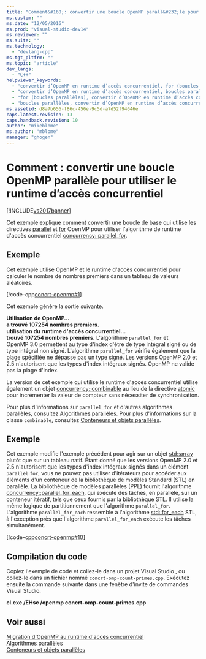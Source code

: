 ```yaml
---
title: "Comment&#160;: convertir une boucle OpenMP parall&#232;le pour utiliser le runtime d’acc&#232;s concurrentiel | Microsoft Docs"
ms.custom: ""
ms.date: "12/05/2016"
ms.prod: "visual-studio-dev14"
ms.reviewer: ""
ms.suite: ""
ms.technology: 
  - "devlang-cpp"
ms.tgt_pltfrm: ""
ms.topic: "article"
dev_langs: 
  - "C++"
helpviewer_keywords: 
  - "convertir d’OpenMP en runtime d’accès concurrentiel, for (boucles parallèles)"
  - "convertir d’OpenMP en runtime d’accès concurrentiel, boucles parallèles"
  - "for (boucles parallèles), convertir d’OpenMP en runtime d’accès concurrentiel"
  - "boucles parallèles, convertir d’OpenMP en runtime d’accès concurrentiel"
ms.assetid: d8a7b656-f86c-456e-9c5d-a7d52f94646e
caps.latest.revision: 13
caps.handback.revision: 10
author: "mikeblome"
ms.author: "mblome"
manager: "ghogen"
---
```

# Comment&#160;: convertir une boucle OpenMP parall&#232;le pour utiliser le runtime d’acc&#232;s concurrentiel
[!INCLUDE[vs2017banner](../../assembler/inline/includes/vs2017banner.md)]

Cet exemple explique comment convertir une boucle de base qui utilise les directives [parallel](../../parallel/openmp/reference/parallel.md) et [for](../../parallel/openmp/reference/for-openmp.md) OpenMP pour utiliser l'algorithme de runtime d'accès concurrentiel [concurrency::parallel\_for](../Topic/parallel_for%20Function.md).  
  
## Exemple  
 Cet exemple utilise OpenMP et le runtime d'accès concurrentiel pour calculer le nombre de nombres premiers dans un tableau de valeurs aléatoires.  
  
 [!code-cpp[concrt-openmp#1](../../parallel/concrt/codesnippet/CPP/how-to-convert-an-openmp-parallel-for-loop-to-use-the-concurrency-runtime_1.cpp)]  
  
 Cet exemple génère la sortie suivante.  
  
  **Utilisation de OpenMP…**  
**a trouvé 107254 nombres premiers.**  
**utilisation du runtime d'accès concurrentiel...**  
**trouvé 107254 nombres premiers.** L'algorithme `parallel_for` et OpenMP 3.0 permettent au type d'index d'être de type intégral signé ou de type intégral non signé.  L'algorithme `parallel_for` vérifie également que la plage spécifiée ne dépasse pas un type signé.  Les versions OpenMP 2.0 et 2.5 n'autorisent que les types d'index intégraux signés.  OpenMP ne valide pas la plage d'index.  
  
 La version de cet exemple qui utilise le runtime d'accès concurrentiel utilise également un objet [concurrency::combinable](../../parallel/concrt/reference/combinable-class.md) au lieu de la directive [atomic](../../parallel/openmp/reference/atomic.md) pour incrémenter la valeur de compteur sans nécessiter de synchronisation.  
  
 Pour plus d'informations sur `parallel_for` et d'autres algorithmes parallèles, consultez [Algorithmes parallèles](../../parallel/concrt/parallel-algorithms.md).  Pour plus d'informations sur la classe `combinable`, consultez [Conteneurs et objets parallèles](../../parallel/concrt/parallel-containers-and-objects.md).  
  
## Exemple  
 Cet exemple modifie l'exemple précédent pour agir sur un objet [std::array](../../standard-library/array-class-stl.md) plutôt que sur un tableau natif.  Étant donné que les versions OpenMP 2.0 et 2.5 n'autorisent que les types d'index intégraux signés dans un élément `parallel` `for`, vous ne pouvez pas utiliser d'itérateurs pour accéder aux éléments d'un conteneur de la bibliothèque de modèles Standard \(STL\) en parallèle.  La bibliothèque de modèles parallèles \(PPL\) fournit l'algorithme [concurrency::parallel\_for\_each](../Topic/parallel_for_each%20Function.md), qui exécute des tâches, en parallèle, sur un conteneur itératif, tels que ceux fournis par la bibliothèque STL.  Il utilise la même logique de partitionnement que l'algorithme `parallel_for`.  L'algorithme `parallel_for_each` ressemble à l'algorithme [std::for\_each](../Topic/for_each.md) STL, à l'exception près que l'algorithme `parallel_for_each` exécute les tâches simultanément.  
  
 [!code-cpp[concrt-openmp#10](../../parallel/concrt/codesnippet/CPP/how-to-convert-an-openmp-parallel-for-loop-to-use-the-concurrency-runtime_2.cpp)]  
  
## Compilation du code  
 Copiez l'exemple de code et collez\-le dans un projet Visual Studio , ou collez\-le dans un fichier nommé `concrt-omp-count-primes.cpp`. Exécutez ensuite la commande suivante dans une fenêtre d'invite de commandes Visual Studio.  
  
 **cl.exe \/EHsc \/openmp concrt\-omp\-count\-primes.cpp**  
  
## Voir aussi  
 [Migration d'OpenMP au runtime d'accès concurrentiel](../../parallel/concrt/migrating-from-openmp-to-the-concurrency-runtime.md)   
 [Algorithmes parallèles](../../parallel/concrt/parallel-algorithms.md)   
 [Conteneurs et objets parallèles](../../parallel/concrt/parallel-containers-and-objects.md)